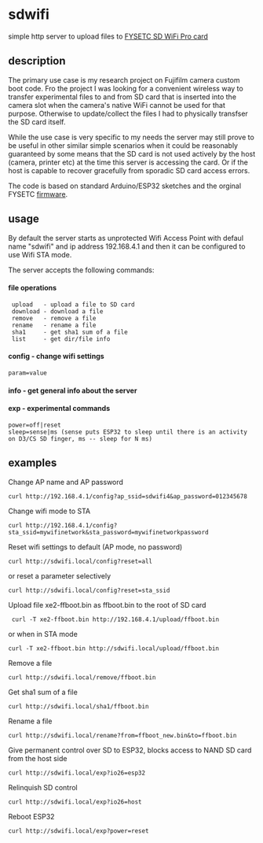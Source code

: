 # sdwifi

simple http server to upload files to [FYSETC SD WiFi Pro card](https://github.com/FYSETC/SD-WIFI-PRO)

## description
 
The primary use case is my research project on Fujifilm camera custom boot code. Fro the project I was looking for a convenient wireless way to transfer experimental files to and from SD card that is inserted into the camera slot when the camera's native WiFi cannot be used for that purpose. Otherwise to update/collect the files I had to physically transfser the SD card itself.

While the use case is very specific to my needs the server may still prove to be useful in other similar simple scenarios when it could be reasonably guaranteed by some means that the SD card is not used actively by the host (camera, printer etc) at the time this server is accessing the card. Or if the host is capable to recover gracefully from sporadic SD card access errors.

The code is based on standard Arduino/ESP32 sketches and the orginal FYSETC [firmware](https://github.com/FYSETC/SdWiFiBrowser). 

## usage

By default the server starts as unprotected Wifi Access Point with defaul name "sdwifi" and ip address 192.168.4.1 and then it 
can be configured to use Wifi STA mode.

The server accepts the following commands:


#### file operations

     upload   - upload a file to SD card
     download - download a file
     remove   - remove a file
     rename   - rename a file
     sha1     - get sha1 sum of a file
     list     - get dir/file info
 
 #### config   - change wifi settings
 
    param=value
 
 #### info     - get general info about the server
 
 #### exp      - experimental commands
 
    power=off|reset
    sleep=sense|ms (sense puts ESP32 to sleep until there is an activity on D3/CS SD finger, ms -- sleep for N ms)

 ## examples
   
   Change AP name and AP password
   
    curl http://192.168.4.1/config?ap_ssid=sdwifi4&ap_password=012345678
 
   Change wifi mode to STA
    
    curl http://192.168.4.1/config?sta_ssid=mywifinetwork&sta_password=mywifinetworkpassword
 
   Reset wifi settings to default (AP mode, no password)
    
    curl http://sdwifi.local/config?reset=all

   or reset a parameter selectively 
   
    curl http://sdwifi.local/config?reset=sta_ssid

   Upload file xe2-ffboot.bin as ffboot.bin to the root of SD card
    
     curl -T xe2-ffboot.bin http://192.168.4.1/upload/ffboot.bin
 
   or when in STA mode
   
    curl -T xe2-ffboot.bin http://sdwifi.local/upload/ffboot.bin
   
   Remove a file
    
    curl http://sdwifi.local/remove/ffboot.bin
 
   Get sha1 sum of a file
    
    curl http://sdwifi.local/sha1/ffboot.bin
 
   Rename a file
    
    curl http://sdwifi.local/rename?from=ffboot_new.bin&to=ffboot.bin
 
   Give permanent control over SD to ESP32, blocks access to NAND SD card from the host side
     
    curl http://sdwifi.local/exp?io26=esp32
 
   Relinquish SD control
    
    curl http://sdwifi.local/exp?io26=host
 
   Reboot ESP32
    
    curl http://sdwifi.local/exp?power=reset
 
 
